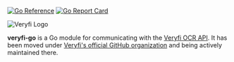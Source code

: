 [![Go Reference](https://pkg.go.dev/badge/github.com/hoanhan101/veryfi-go/veryfi.svg)](https://pkg.go.dev/github.com/hoanhan101/veryfi-go/veryfi)
[![Go Report Card](https://goreportcard.com/badge/github.com/hoanhan101/veryfi-go)](https://goreportcard.com/report/github.com/hoanhan101/veryfi-go)

![Veryfi Logo](https://cdn.veryfi.com/logos/veryfi-logo-wide-github.png)

**veryfi-go** is a Go module for communicating with the [Veryfi OCR API](https://veryfi.com/api/). It has been moved under [Veryfi's official GitHub organization](https://github.com/veryfi/veryfi-go) and being actively maintained there.

